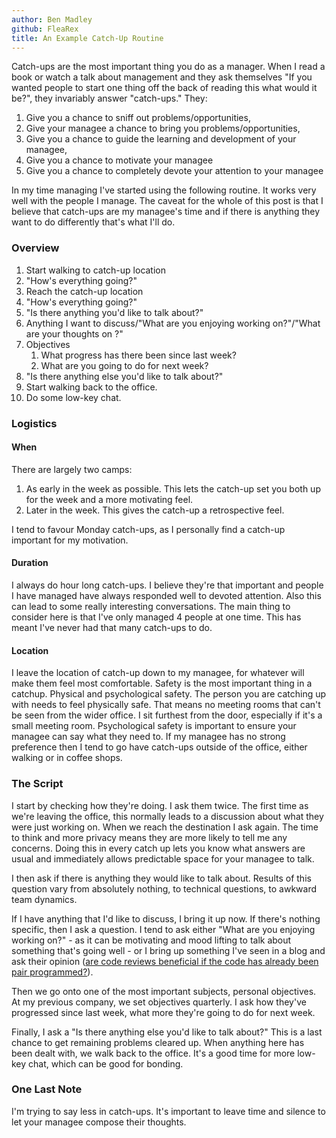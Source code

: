 ```yaml
---
author: Ben Madley
github: FleaRex
title: An Example Catch-Up Routine
---
```


Catch-ups are the most important thing you do as a manager. When I read a book or watch a talk about management and they ask themselves "If you wanted people to start one thing off the back of reading this what would it be?", they invariably answer "catch-ups." They:

1.  Give you a chance to sniff out problems/opportunities,
2.  Give your managee a chance to bring you problems/opportunities,
3.  Give you a chance to guide the learning and development of your managee,
4.  Give you a chance to motivate your managee
5.  Give you a chance to completely devote your attention to your managee

In my time managing I've started using the following routine. It works very well with the people I manage. The caveat for the whole of this post is that I believe that catch-ups are my managee's time and if there is anything they want to do differently that's what I'll do.

### Overview

1.  Start walking to catch-up location
2.  "How's everything going?"
3.  Reach the catch-up location
4.  "How's everything going?"
5.  "Is there anything you'd like to talk about?"
6.  Anything I want to discuss/"What are you enjoying working on?"/"What are your thoughts on <thing>?"
7.  Objectives
    1.  What progress has there been since last week?
    2.  What are you going to do for next week?
8.  "Is there anything else you'd like to talk about?"
9.  Start walking back to the office.
10. Do some low-key chat.

### Logistics

#### When

There are largely two camps:

1.  As early in the week as possible. This lets the catch-up set you both up for the week and a more motivating feel.
2.  Later in the week. This gives the catch-up a retrospective feel.

I tend to favour Monday catch-ups, as I personally find a catch-up important for my motivation.

#### Duration

I always do hour long catch-ups. I believe they're that important and people I have managed have always responded well to devoted attention. Also this can lead to some really interesting conversations. The main thing to consider here is that I've only managed 4 people at one time. This has meant I've never had that many catch-ups to do.

#### Location

I leave the location of catch-up down to my managee, for whatever will make them feel most comfortable. Safety is the most important thing in a catchup. Physical and psychological safety. The person you are catching up with needs to feel physically safe. That means no meeting rooms that can't be seen from the wider office. I sit furthest from the door, especially if it's a small meeting room. Psychological safety is important to ensure your managee can say what they need to. If my managee has no strong preference then I tend to go have catch-ups outside of the office, either walking or in coffee shops.

### The Script

I start by checking how they're doing. I ask them twice. The first time as we're leaving the office, this normally leads to a discussion about what they were just working on. When we reach the destination I ask again. The time to think and more privacy means they are more likely to tell me any concerns. Doing this in every catch up lets you know what answers are usual and immediately allows predictable space for your managee to talk.

I then ask if there is anything they would like to talk about. Results of this question vary from absolutely nothing, to technical questions, to awkward team dynamics.

If I have anything that I'd like to discuss, I bring it up now. If there's nothing specific, then I ask a question. I tend to ask either "What are you enjoying working on?" - as it can be motivating and mood lifting to talk about something that's going well - or I bring up something I've seen in a blog and ask their opinion ([are code reviews beneficial if the code has already been pair programmed?](https://dev.to/quii/how-to-go-fast-2195)).

Then we go onto one of the most important subjects, personal objectives. At my previous company, we set objectives quarterly. I ask how they've progressed since last week, what more they're going to do for next week.

Finally, I ask a "Is there anything else you'd like to talk about?" This is a last chance to get remaining problems cleared up. When anything here has been dealt with, we walk back to the office. It's a good time for more low-key chat, which can be good for bonding.

### One Last Note

I'm trying to say less in catch-ups. It's important to leave time and silence to let your managee compose their thoughts.
